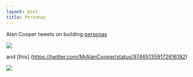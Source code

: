 ```yaml
---
layout: post
title: Personas
---
```


Alan Cooper tweets on building [personas](https://twitter.com/MrAlanCooper/status/974651359172616192)

![](http://maluta.github.io/images/personas.png)

and [this]
(https://twitter.com/MrAlanCooper/status/974651359172616192)

![](http://maluta.github.io/images/personasII.png)

